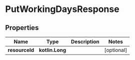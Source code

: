 
# PutWorkingDaysResponse

## Properties
| Name | Type | Description | Notes |
| ------------ | ------------- | ------------- | ------------- |
| **resourceId** | **kotlin.Long** |  |  [optional] |



